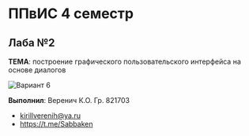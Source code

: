 # ППвИС 4 семестр
## Лаба №2

**ТЕМА**: построение графического
пользовательского интерфейса на основе
диалогов


![Вариант 6](https://i.imgur.com/dE2VinG.png)


**Выполнил**: Веренич К.О. Гр. 821703 

- kirillverenih@ya.ru
- https://t.me/Sabbaken
